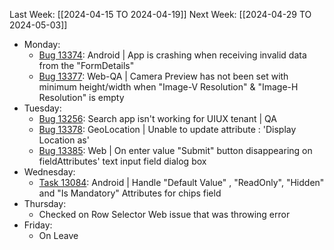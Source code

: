 Last Week: [[2024-04-15 TO 2024-04-19]]
Next Week: [[2024-04-29 TO 2024-05-03]]
- Monday:
	- [Bug 13374](https://dev.azure.com/appsteer/appsteer.io/_workitems/edit/13374): Android | App is crashing when receiving invalid data from the "FormDetails"
	- [Bug 13377](https://dev.azure.com/appsteer/appsteer.io/_workitems/edit/13377): Web-QA | Camera Preview has not been set with minimum height/width when "Image-V Resolution" & "Image-H Resolution" is empty
- Tuesday:
	- [Bug 13256](https://dev.azure.com/appsteer/appsteer.io/_workitems/edit/13256): Search app isn't working for UIUX tenant | QA
	- [Bug 13378](https://dev.azure.com/appsteer/appsteer.io/_workitems/edit/13378): GeoLocation | Unable to update attribute : 'Display Location as'
	- [Bug 13385](https://dev.azure.com/appsteer/appsteer.io/_workitems/edit/13385): Web | On enter value "Submit" button disappearing on fieldAttributes' text input field dialog box
- Wednesday:
	- [Task 13084](https://dev.azure.com/appsteer/appsteer.io/_workitems/edit/13084): Android | Handle "Default Value" , "ReadOnly", "Hidden" and "Is Mandatory" Attributes for chips field
- Thursday:
	- Checked on Row Selector Web issue that was throwing error
- Friday:
	- On Leave